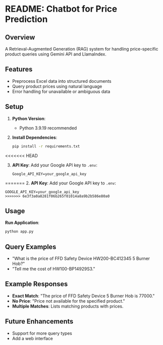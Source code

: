 # README: Chatbot for Price Prediction

## Overview
A Retrieval-Augmented Generation (RAG) system for handling price-specific product queries using Gemini API and LlamaIndex.

## Features
- Preprocess Excel data into structured documents
- Query product prices using natural language
- Error handling for unavailable or ambiguous data

## Setup
1. **Python Version**: 
   - Python 3.9.19 recommended

2. **Install Dependencies**:
   ```bash
   pip install -r requirements.txt
   ```
<<<<<<< HEAD

3. **API Key**: Add your Google API key to `.env`:
   ```
   Google_API_KEY=your_google_api_key
=======
2. **API Key**: Add your Google API key to `.env`:
   ```
   GOOGLE_API_KEY=your_google_api_key
>>>>>>> 6e3f3a0a8281f06b265f01014a8a9b2b586e80a0
   ```

## Usage
**Run Application**:
```bash
python app.py
```

## Query Examples
- "What is the price of FFD Safety Device HW200-BC412345 5 Burner Hob?"
- "Tell me the cost of HW100-BP14929S3."

## Example Responses
- **Exact Match**: "The price of FFD Safety Device 5 Burner Hob is 77000."
- **No Price**: "Price not available for the specified product."
- **Multiple Matches**: Lists matching products with prices.

## Future Enhancements
- Support for more query types
- Add a web interface